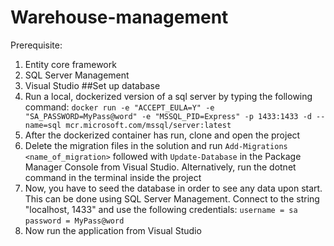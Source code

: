 # Warehouse-management
Prerequisite:
1. Entity core framework
2. SQL Server Management
3. Visual Studio
##Set up database
1. Run a local, dockerized version of a sql server by typing the following command:
`docker run -e "ACCEPT_EULA=Y" -e "SA_PASSWORD=MyPass@word" -e "MSSQL_PID=Express" -p 1433:1433 -d --name=sql mcr.microsoft.com/mssql/server:latest`
2. After the dockerized container has run, clone and open the project
3. Delete the migration files in the solution and run `Add-Migrations <name_of_migration>` followed with `Update-Database` in the Package Manager Console from Visual Studio. Alternatively, run the dotnet command in the terminal inside the project
4. Now, you have to seed the database in order to see any data upon start. This can be done using SQL Server Management. Connect to the string "localhost, 1433" and use the following credentials: 
`username = sa`
`password = MyPass@word`
5. Now run the application from Visual Studio
